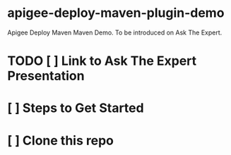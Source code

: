 apigee-deploy-maven-plugin-demo
===============================

Apigee Deploy Maven Maven Demo. To be introduced on Ask The Expert.

TODO
[ ] Link to Ask The Expert Presentation
===
[ ] Steps to Get Started
===
[ ] Clone this repo
===
